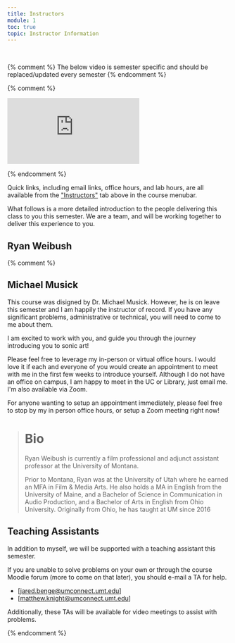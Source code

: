 ```yaml
---
title: Instructors
module: 1
toc: true
topic: Instructor Information
---
```


<br />

{% comment %}
The below video is semester specific and should be replaced/updated every semester
{% endcomment %}

{% comment %}

<div class="embed-responsive embed-responsive-16by9"><iframe class="embed-responsive-item" src="https://www.youtube.com/embed/11Q7tY1B1tg" frameborder="0" allow="accelerometer; autoplay; encrypted-media; gyroscope; picture-in-picture" allowfullscreen></iframe></div>

{% endcomment %}




Quick links, including email links, office hours, and lab hours, are all available from the ["Instructors"]({{site.baseurl}}/instructors/) tab above in the course menubar.

What follows is a more detailed introduction to the people delivering this class to you this semester. We are a team, and will be working together to deliver this experience to you.

## Ryan Weibush



{% comment %}

## Michael Musick

This course was disigned by Dr. Michael Musick. However, he is on leave this semester and I am happily the instructor of record. If you have any significant problems, administrative or technical, you will need to come to me about them.

I am excited to work with you, and guide you through the journey introducing you to sonic art!

Please feel free to leverage my in-person or virtual office hours. I would love it if each and everyone of you would create an appointment to meet with me in the first few weeks to introduce yourself. Although I do not have an office on campus, I am happy to meet in the UC or Library, just email me.  I'm also available via Zoom. 

For anyone wanting to setup an appointment immediately, please feel free to stop by my in person office hours, or setup a Zoom meeting right now!


> # Bio
>
> Ryan Weibush is currently a film professional and adjunct assistant professor at the University of Montana. 
>
> Prior to Montana, Ryan was at the University of Utah where he earned an MFA in Film & Media Arts.  He also holds a MA in English from the University of Maine, and a Bachelor of Science in Communication in Audio Production, and a Bachelor of Arts in English from Ohio University. Originally from Ohio, he has taught at UM since 2016
>




## Teaching Assistants

In addition to myself, we will be supported with a teaching assistant this semester.

If you are unable to solve problems on your own or through the course Moodle forum (more to come on that later), you should e-mail a TA for help.

- [jared.benge@umconnect.umt.edu]
- [matthew.knight@umconnect.umt.edu]

Additionally, these TAs will be available for video meetings to assist with problems.

{% endcomment %}
